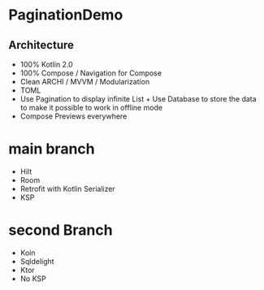 # PaginationDemo

## Architecture 

- 100% Kotlin 2.0
- 100% Compose / Navigation for Compose
- Clean ARCHI / MVVM / Modularization
- TOML
- Use Pagination to display infinite List + Use Database to store the data to make it possible to work in offline mode
- Compose Previews everywhere

# main branch
- Hilt
- Room
- Retrofit with Kotlin Serializer
- KSP

# second Branch
- Koin
- Sqldelight
- Ktor
- No KSP
